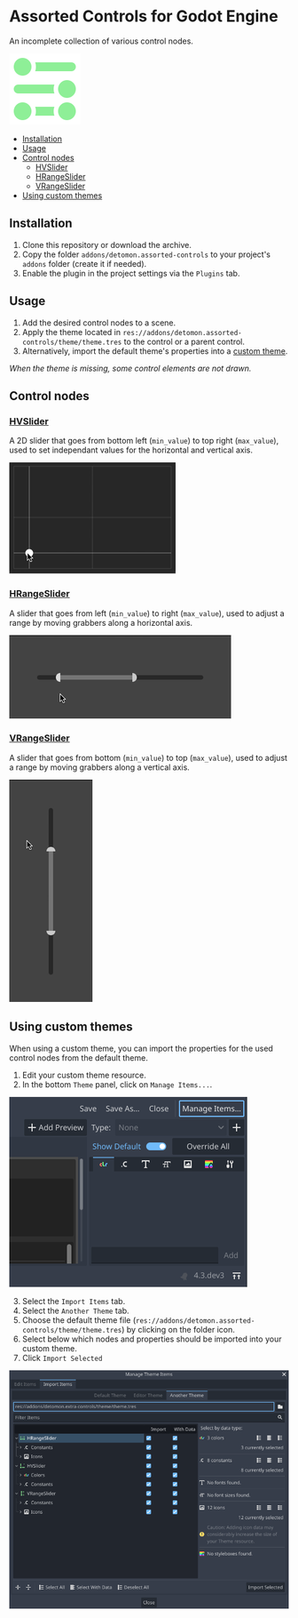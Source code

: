 # Assorted Controls for Godot Engine

An incomplete collection of various control nodes.

![Icon](docs/assets/icon.svg)

- [Installation](#installation)
- [Usage](#usage)
- [Control nodes](#control-nodes)
	- [HVSlider](#hvslider)
	- [HRangeSlider](#hrangeslider)
	- [VRangeSlider](#vrangeslider)
- [Using custom themes](#using-custom-themes)

## Installation

1. Clone this repository or download the archive.
2. Copy the folder `addons/detomon.assorted-controls` to your project's `addons` folder (create it if needed).
3. Enable the plugin in the project settings via the `Plugins` tab.

## Usage

1. Add the desired control nodes to a scene.
2. Apply the theme located in `res://addons/detomon.assorted-controls/theme/theme.tres` to the control or a parent control.
3. Alternatively, import the default theme's properties into a [custom theme](#using-custom-themes).

*When the theme is missing, some control elements are not drawn.*

## Control nodes

### [HVSlider](docs/hv_slider.md)

A 2D slider that goes from bottom left (`min_value`) to top right (`max_value`), used to set independant values for the horizontal and vertical axis.

![HVSlider usage](docs/assets/hv_slider_usage.gif)

### [HRangeSlider](docs/h_range_slider.md)

A slider that goes from left (`min_value`) to right (`max_value`), used to adjust a range by moving grabbers along a horizontal axis.

![HRangeSlider usage](docs/assets/h_range_slider_usage.gif)

### [VRangeSlider](docs/v_range_slider.md)

A slider that goes from bottom (`min_value`) to top (`max_value`), used to adjust a range by moving grabbers along a vertical axis.

![VRangeSlider usage](docs/assets/v_range_slider_usage.gif)

## Using custom themes

When using a custom theme, you can import the properties for the used control nodes from the default theme.

1. Edit your custom theme resource.
2. In the bottom `Theme` panel, click on `Manage Items...`.

![Manage items](docs/assets/manage_items.png)

3. Select the `Import Items` tab.
4. Select the `Another Theme` tab.
5. Choose the default theme file (`res://addons/detomon.assorted-controls/theme/theme.tres`) by clicking on the folder icon.
6. Select below which nodes and properties should be imported into your custom theme.
7. Click `Import Selected`

![Manage theme items](docs/assets/manage_theme_items.png)
